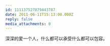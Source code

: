 ```yaml
---
id: 111137527879443787
date: 2011-06-11T15:13:00.000Z
reply: false
media_attachments: 0
---
```


深深的爱一个人，什么都可以承受什么都可以包容。 ​​​​


